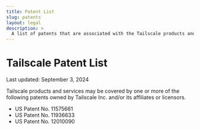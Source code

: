 ```yaml
---
title: Patent List
slug: patents
layout: legal
description: >
  A list of patents that are associated with the Tailscale products and services.
---
```


# Tailscale Patent List

Last updated: September 3, 2024

Tailscale products and services may be covered by one or more of the following patents owned by Tailscale Inc. and/or its affiliates or licensors.

- US Patent No. 11575661
- US Patent No. 11936633
- US Patent No. 12010090
